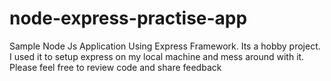 # node-express-practise-app
Sample Node Js Application Using Express Framework. Its a hobby project.
I used it to setup express on my local machine and mess around with it.
Please feel free to review code and share feedback
